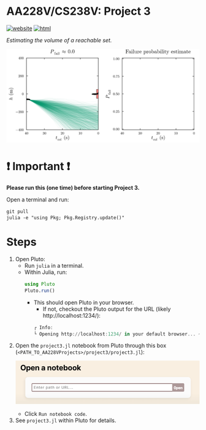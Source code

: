 # AA228V/CS238V: Project 3
[![website](https://img.shields.io/badge/website-Stanford-b31b1b.svg)](https://aa228v.stanford.edu/project-3/)
[![html](https://img.shields.io/badge/static%20html-Project%203-0072B2)](https://sisl.github.io/AA228VProjects/media/html/project3.html)

_Estimating the volume of a reachable set._

<p align="center">
    <picture>
        <source media="(prefers-color-scheme: light)" srcset="./../media/msd.gif">
        <source media="(prefers-color-scheme: dark)" srcset="./../media/msd-dark.gif">
        <img src="./../media/cas-lookahead.gif">
    </picture>
</p>

# ❗️ Important ❗️
**Please run this (one time) before starting Project 3.**

Open a terminal and run:
```
git pull
julia -e "using Pkg; Pkg.Registry.update()"
```

# Steps
1. Open Pluto:
    - Run `julia` in a terminal.
    - Within Julia, run:
        ```julia
        using Pluto
        Pluto.run()
        ```
        - This should open Pluto in your browser.
            - If not, checkout the Pluto output for the URL (likely http://localhost:1234/):
            ```julia
            ┌ Info:
            └ Opening http://localhost:1234/ in your default browser... ~ have fun!
            ```
1. Open the `project3.jl` notebook from Pluto through this box (`<PATH_TO_AA228VProjects>/project3/project3.jl`): <p align="center">
    <picture>
        <source media="(prefers-color-scheme: light)" srcset="./../media/pluto-open.png">
        <source media="(prefers-color-scheme: dark)" srcset="./../media/pluto-open-dark.png">
        <img src="./../media/pluto-open.png">
    </picture> </p>
    - Click `Run notebook code`.
1. See `project3.jl` within Pluto for details.
